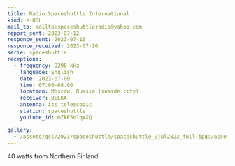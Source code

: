 ```yaml
---
title: Radio Spaceshuttle International
kind: e-QSL
mail_to: mailto:spaceshuttleradio@yahoo.com
report_sent: 2023-07-12
responce_sent: 2023-07-16
responce_received: 2023-07-16
serie: spaceshuttle
receptions:
  - frequency: 9290 kHz
    language: English
    date: 2023-07-09
    time: 07.00-08.00
    location: Moscow, Russia (inside city)
    receiver: BELKA
    antenna: its telescopic
    station: spaceshuttle
    youtube_id: mZkF5o1qxXQ

gallery:
  - /assets/qsl/2023/spaceshuttle/spaceshuttle_9jul2023_full.jpg:/assets/qsl/2023/spaceshuttle/spaceshuttle_9jul2023_small.jpg
---
```


40 watts from Northern Finland!